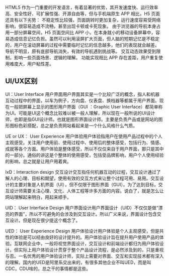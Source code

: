 HTML5 作为一门重要的开发语言，有着显著的优势，其开发速度快、运行效率高、安全性好、可扩展性强、开源自由等，但与手机端原生 APP 相比，H5 页面还具有以下劣势：
不稳定性比较强，页面跳转时更加复杂，运行速度容易受网络影响，很容易造成不流畅，甚至出现卡顿或卡死现象。
由于浏览器的导航本身占用一部分屏幕空间，H5 页面空间比 APP 小，在本身就小的移动设备屏幕中，容易造成信息记忆负担。虽然可以利用滚屏扩大页面，但人脑的短期记忆是不稳定的，用户在滚动屏幕的过程中需要临时记忆的信息越多，他们的表现就会越差。
导航不明显，原有底部导航消失，有效的导航遇到挑战等。
交互动态效果受到限制，影响一些页面场景、逻辑的理解。
功能实现相比 APP 存在差距，用户重复使用难度大，用户粘性差。

## UI/UX区别

UI：User Interface 用户界面用户界面其实是一个比较广泛的概念，指人和机器互动过程中的界面，以车为例子，方向盘、仪表盘、换档器等都属于用户界面。现在一般把屏幕上显示的图形用户界面（GUI ：Graphic User Interface）都简单称为UI。可能是UI这个概念比较难以被一般人理解，所以现在一般所说的UI设计师，也即是指GUI设计师。也就是图形界面设计师。主要是负责产品或是网站的图形图标色彩搭配，总之是负责网站看起来是一个什么风格什么气质。

UE or UX： User Experience 用户体验用户体验指用户在使用产品过程中的个人主观感受。关注用户使用前、使用过程中、使用后的整体感受，包括行为、情感、成就等各个方面。用户体验是整体感受，所以不仅仅来自于用户界面，那只是其中的一部分。通俗的讲这是个整体的使用感受，包括受品牌影响，用户个人使用经验的影响，总之就是让用户用着爽。

IxD：Interaction design 交互设计交互指任何机器互动的过程，交互设计通过了解人的心理、目标和期望，使用有效的交互方式来让整个过程可用、易用。交互设计的主要对象是人机界面（UI），但不仅限于图形界面（GUI）。为了达到目标，交互设计师需要关注心理、文化、人体工程等许多方面的内容。说白了，就是怎么让网站理解起来明白，用起来顺手。

UID： User Interface Design 用户界面设计用户界面设计（UID）不仅仅是做“漂亮的界面”，所以不可避免的会涉及到交互设计。所以广义来说，界面设计包含交互设计。但是现在很少提这个概念了。

UED： User Experience Design 用户体验设计用户体验是个人主观感受，但是共性的体验是可以经由良好的设计提升的。用户体验设计旨在提升用户使用产品的体验。互联网企业中，一般将视觉界面设计，交互设计和前端设计都归为用户体验设计。但实际上用户体验设计贯穿于整个产品设计流程，是必然涉及到的，只是重视与否。一名优秀的用户体验设计师，实际上需要对界面、交互和实现技术都有深入的理解。国内的UED是阿里系交出来的，有很多其他企业不叫UED，而是叫CDC，CDU啥的，总之干的事情都是这些。


